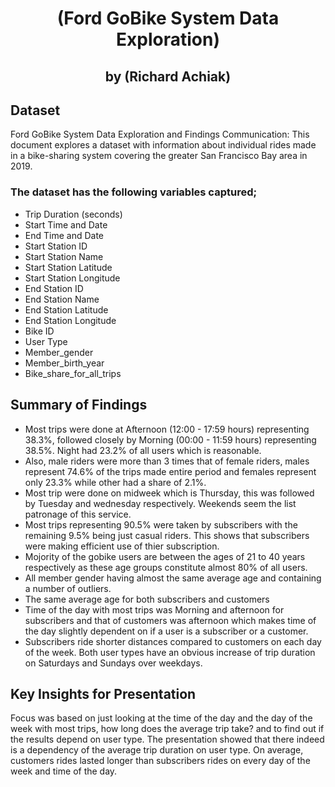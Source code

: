 <h1 align="center">(Ford GoBike System Data Exploration)</h1>
<h2 align="center">by (Richard Achiak)</h2>


## Dataset

Ford GoBike System Data Exploration and Findings Communication: This document explores a dataset with information about individual rides made in a bike-sharing system covering the greater San Francisco Bay area in 2019.

### The dataset has the following variables captured;
- Trip Duration (seconds)
- Start Time and Date
- End Time and Date
- Start Station ID
- Start Station Name
- Start Station Latitude
- Start Station Longitude
- End Station ID
- End Station Name
- End Station Latitude
- End Station Longitude
- Bike ID
- User Type
- Member_gender
- Member_birth_year
- Bike_share_for_all_trips


## Summary of Findings
- Most trips were done at Afternoon (12:00 - 17:59 hours) representing 38.3%, followed closely by Morning (00:00 - 11:59 hours) representing 38.5%. Night had 23.2% of all users which is reasonable.
- Also, male riders were more than 3 times that of female riders, males represent 74.6% of the trips made entire period and females represent only 23.3% while other had a share of 2.1%.
- Most trip were done on midweek which is Thursday, this was followed by Tuesday and wednesday respectively. Weekends seem the list patronage of this service.
- Most trips representing 90.5% were taken by subscribers with the remaining 9.5% being just casual riders. This shows that subscribers were making efficient use of thier subscription.
- Mojority of the gobike users are between the ages of 21 to 40 years respectively as these age groups constitute almost 80% of all users.
- All member gender having almost the same average age and containing a number of outliers.
- The same average age for both subscribers and customers
- Time of the day with most trips was Morning and afternoon for subscribers and that of customers was afternoon which makes time of the day slightly dependent on if a user is a subscriber or a customer.
- Subscribers ride shorter distances compared to customers on each day of the week. Both user types have an obvious increase of trip duration on Saturdays and Sundays over weekdays.



## Key Insights for Presentation
Focus was based on just looking at the time of the day and the day of the week with most trips, how long does the average trip take? and to find out if the results depend on user type.
The presentation showed that there indeed is a dependency of the average trip duration on user type. On average, customers rides lasted longer than subscribers rides on every day of the week and time of the day.
